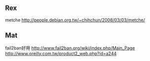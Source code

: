 
## Rex

metche
<http://people.debian.org.tw/~chihchun/2008/03/03/metche/>

## Mat

fail2ban好用
<http://www.fail2ban.org/wiki/index.php/Main_Page>
<http://www.oreilly.com.tw/product2_web.php?id=a244>